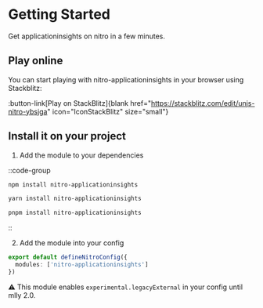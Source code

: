 # Getting Started

Get applicationinsights on nitro in a few minutes.

## Play online

You can start playing with nitro-applicationinsights in your browser using Stackblitz:

:button-link[Play on StackBlitz]{blank href="https://stackblitz.com/edit/unjs-nitro-ybsjga" icon="IconStackBlitz" size="small"}

## Install it on your project

1. Add the module to your dependencies

::code-group
```bash [npm]
npm install nitro-applicationinsights
```

```bash [yarn]
yarn install nitro-applicationinsights
```

```bash [pnpm]
pnpm install nitro-applicationinsights
```
::

2. Add the module into your config

```ts [nitro.config.ts]
export default defineNitroConfig({
  modules: ['nitro-applicationinsights']
})
```

⚠️ This module enables `experimental.legacyExternal` in your config until mlly 2.0.